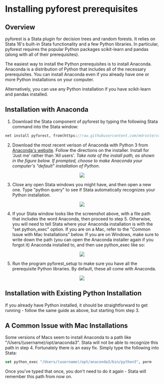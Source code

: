 
Installing pyforest prerequisites
=================================

Overview
---------------------------------

pyforest is a Stata plugin for decision trees and random forests. It relies on Stata 16's built-in Stata functionality and a few Python libraries. In particular, pyforest requires the popular Python packages scikit-learn and pandas (along with all of their prerequisites).

The easiest way to install the Python prerequisites is to install Anaconda. Anaconda is a distribution of Python that includes all of the necessary prerequisites. You can install Anaconda even if you already have one or more Python installations on your computer.

Alternatively, you can use any Python installation if you have scikit-learn and pandas installed.


Installation with Anaconda
---------------------------------


1. Download the Stata component of pyforest by typing the following Stata command into the Stata window:

```stata
net install pyforest, from(https://raw.githubusercontent.com/mdroste/stata-pyforest/master/) replace
```

2. Download the most recent verison of Anaconda with Python 3 from [Anaconda's website](https://www.anaconda.com/distribution/#download-section).
   Follow the directions on the installer. Install for 'Just me' rather than 'All users'. 
   *Take note of the install path, as shown in the figure below.*
   *If prompted, choose to make Anaconda your computer's "default" installation of Python*.

<p align="center"><img src="https://raw.githubusercontent.com/mdroste/stata-pyforest/master/docs/images/fig1.png"></p>

3. Close any open Stata windows you might have, and then open a new one. Type "python query" to see if Stata automatically recognizes your Python installation.

<p align="center"><img src="https://raw.githubusercontent.com/mdroste/stata-pyforest/master/docs/images/fig2.png"></p>

4. If your Stata window looks like the screenshot above, with a file path that includes the word Anaconda, then proceed to step 5. Otherwise, you will need to tell Stata where your Anaconda installation is with the "set python_exec" option. If you are on a Mac, refer to the "Common Issue with Mac Installations" below. If you are on Windows, make sure to write down the path (you can open the Anaconda installer again if you forgot it) Anaconda installed to, and then use python_exec like so:

<p align="center"><img src="https://raw.githubusercontent.com/mdroste/stata-pyforest/master/docs/images/fig2b.png"></p>

5. Run the program pyforest_setup to make sure you have all the prerequisite Python libraries. By default, these all come with Anaconda.

<p align="center"><img src="https://raw.githubusercontent.com/mdroste/stata-pyforest/master/docs/images/fig4.png"></p>



Installation with Existing Python Installation
---------------------------------

If you already have Python installed, it should be straightforward to get running - follow the same guide as above, but starting from step 3.


A Common Issue with Mac Installations
---------------------------------

Some versions of Macs seem to install Anaconda to a path like "/Users/(username)/opt/anaconda3". Stata will not be able to recognize this path in step 4. Fortunately there is an easy fix. Simply type the following into Stata:
```stata
set python_exec "/Users/(username)/opt/anaconda3/bin/python3", perm
```

Once you've typed that once, you don't need to do it again - Stata will remember this path from now on.